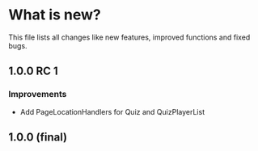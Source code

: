# What is new?
This file lists all changes like new features, improved functions and fixed bugs.

## 1.0.0 RC 1
### Improvements
  * Add PageLocationHandlers for Quiz and QuizPlayerList

## 1.0.0 (final)